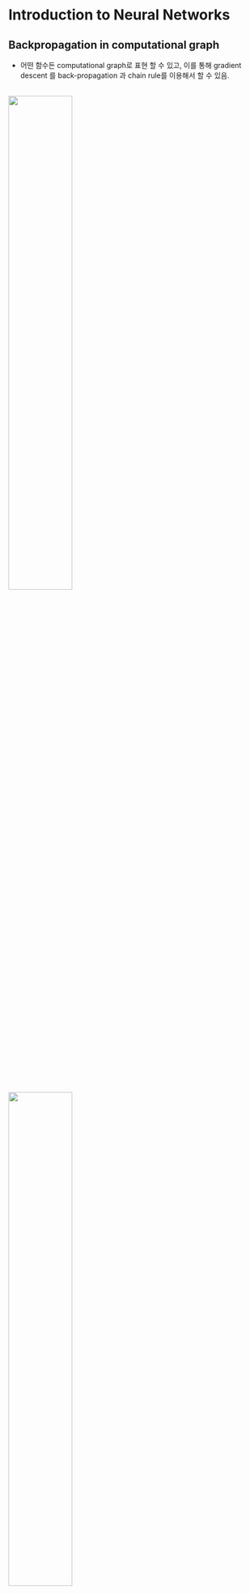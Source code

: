 # Introduction to Neural Networks

## Backpropagation in computational graph
- 어떤 함수든 computational graph로 표현 할 수 있고, 이를 통해 gradient descent 를 back-propagation 과 chain rule를 이용해서 할 수 있음.
<br>
<img src="https://user-images.githubusercontent.com/48700102/118359843-43c0f700-b5c0-11eb-8e16-fadb0f919ac8.png" width="50%" height="50%">
<br>

<br>
<img src="https://user-images.githubusercontent.com/48700102/118359852-458aba80-b5c0-11eb-8bfe-8edf86fa1ffc.png" width="50%">
<br>

- 위와 같은 computational graph가 있을떄 현재 함수값들과 local gradient 를 이용해서 각각의 local 변수에 대한 최종 output 의 gradient를 계산할 수 있음.
<br>
<img src="https://user-images.githubusercontent.com/48700102/118359866-4cb1c880-b5c0-11eb-8271-cb8fd60e8dc3.png" width="50%">
<br>

- computational graph, chain rule 의 장점: local gradient 를 관리하기 편하고, 현재 함수에서만 계산하면 되서 편함, 순차적으로 현재 node 에서의 전에 연결되어 있는 node 들만 보고, gradient 만 계산하면 되서 복잡하게 계산할 필요가 없음.
- 순차적으로 함수를 앞쪽으로 진행하면서 함수값들을 계산하고, 최종 함수값에서 뒤로 쫓아가면서 local gradient을 계산하기 때문에 이를 feed-forward, back-propagation 이라고 함.
<br>
<img src="https://user-images.githubusercontent.com/48700102/118359887-63f0b600-b5c0-11eb-8d02-dc5ae11cb7f0.png" width="50%">
<br>

- back-propagation을 하는 과정에서 위의 그림과 같이 하나의 값이 두개의 노드로 전해지는 경우, back-propagation 을 진행할 때 gradient를 더해주면 된다.
<br><br><br><br><br>

## Backpropagation in vectorized operations
<br>
<img src="https://user-images.githubusercontent.com/48700102/118359918-736fff00-b5c0-11eb-8294-f6cc4dea4e51.png" width="50%">
<br>

- 기존의 scalar operations 에서는 단일 element 에 대해서 gradient 만 계산하면 됐다면, jacobain matrix 를 통해서 input i 번째의 element 의 output  j번째 element 에 대한 gradient 로 local gradient 를 계산한다. local gradient=>jacobian matrix
- scalar 에서는 기존의 edge 에서 gradient 값이 하나였다면, vector 에서는 각각의 element 에 대한 gradient 를 계산한다.
<br>
<img src="https://user-images.githubusercontent.com/48700102/118359928-7b2fa380-b5c0-11eb-8ac2-2b8068f91476.png" width="50%">
<br>

- 위와 같이 back-propagrion 이 각각의 element 에 대해서 gradient 를 구하는 방식으로 진행이 된다.
- 아마 위와 같은 vector operator 도 결국에는 여러가지 scalar operation 으로 나눌 수 있으므로 변환해서 보면 더 편할 수도 있겠다는 생각이 듬. 
- gradient shape=variable shape 이어야 한다.
<br><br><br><br><br>

## Neural Network
<br>
<img src="https://user-images.githubusercontent.com/48700102/118359945-87b3fc00-b5c0-11eb-8935-e1c925071a85.png" width="50%">
<br>

- 여러개의 layer로 이루어질떄, non-linearity한 속성을 추가하기 위해서 현재 layer 에서 다음 layer 로 전해질떄 activation function 을 추가한다.
- activation function은 non-linear 한 function 이어야 한다.
<br>
<img src="https://user-images.githubusercontent.com/48700102/118359953-900c3700-b5c0-11eb-8e1a-6bba4b50649a.png" width="50%">
<br>

- 실제로 2-layer neural network 과 sigmoid 함수로 기존의 하나의 linear layer 로 분류하지 못하던 XOR classifier 를 만들 수 있다.
